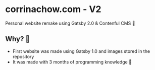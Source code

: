 # corrinachow.com - V2

Personal website remake using Gatsby 2.0 & Contenful CMS 🚀

## Why? 🤔

- First website was made using Gatsby 1.0 and images stored in the repository
- It was made with 3 months of programming knowledge 👶
